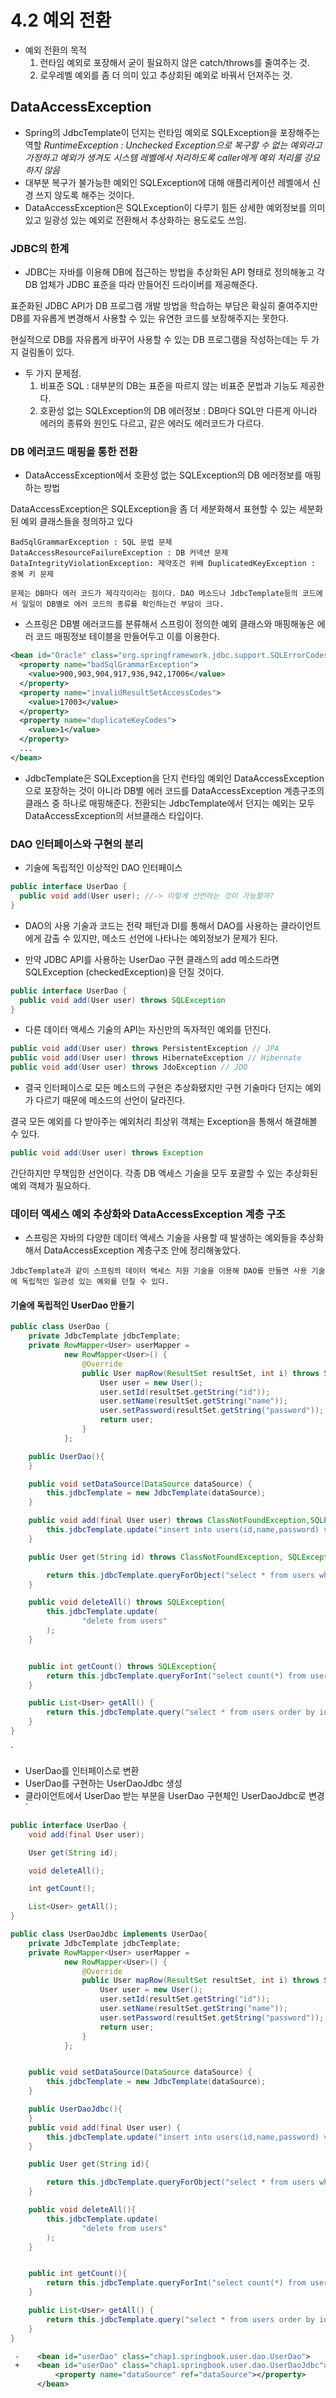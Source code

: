 # 4.2 예외 전환
- 예외 전환의 목적
  1. 런타임 예외로 포장해서 굳이 필요하지 않은 catch/throws를 줄여주는 것.
  2. 로우레벨 예외를 좀 더 의미 있고 추상회된 예외로 바꿔서 던져주는 것.

## DataAccessException
- Spring의 JdbcTemplate이 던지는 런타임 예외로 SQLException을 포장해주는 역할
*RuntimeException : Unchecked Exception으로 복구할 수 없는 예외라고 가정하고 예외가 생겨도 시스템 레벨에서 처리하도록 caller에게 예외 처리를 강요하지 않음*
- 대부분 복구가 불가능한 예외인 SQLException에 대해 애플리케이션 레벨에서 신경 쓰지 않도록 해주는 것이다.
- DataAccessException은 SQLException이 다루기 힘든 상세한 예외정보를 의미 있고 일광성 있는 예외로 전환해서 추상화하는 용도로도 쓰임.

### JDBC의 한계
- JDBC는 자바를 이용해 DB에 접근하는 방법을 추상화된 API 형태로 정의해놓고 각 DB 업체가 JDBC 표준을 따라 만들어진 드라이버를 제공해준다.


표준화된 JDBC API가 DB 프로그램 개발 방법을 학습하는 부담은 확실히 줄여주지만 DB를 자유롭게 변경해서 사용할 수 있는 유연한 코드를 보장해주지는 못한다.

현실적으로 DB를 자유롭게 바꾸어 사용할 수 있는 DB 프로그램을 작성하는데는 두 가지 걸림돌이 있다.


- 두 가지 문제점.
  1. 비표준 SQL : 대부분의 DB는 표준을 따르지 않는 비표준 문법과 기능도 제공한다.
  2. 호환성 없는 SQLException의 DB 에러정보 : DB마다 SQL만 다른게 아니라 에러의 종류와 원인도 다르고, 같은 에러도 에러코드가 다르다.


### DB 에러코드 매핑을 통한 전환
- DataAccessException에서 호환성 없는 SQLException의 DB 에러정보를 매핑하는 방법

DataAccessException은 SQLException을 좀 더 세분화해서 표현할 수 있는 세분화된 예외 클래스들을 정의하고 있다

``
 BadSqlGrammarException : SQL 문법 문제
 DataAccessResourceFailureException : DB 커넥션 문제
 DataIntegrityViolationException: 제약조건 위배
 DuplicatedKeyException : 중복 키 문제
``

`
문제는 DB마다 에러 코드가 제각각이라는 점이다. DAO 메소드나 JdbcTemplate등의 코드에서 일일이 DB별로 에러 코드의 종류를 확인하는건 부담이 크다.
`

* 스프링은 DB별 에러코드를 분류해서 스프링이 정의한 예외 클래스와 매핑해놓은 에러 코드 매핑정보 테이블을 만들어두고 이를 이용한다.

```xml
<bean id="Oracle" class="org.springframework.jdbc.support.SQLErrorCodes">
  <property name="badSqlGrammarException">
    <value>900,903,904,917,936,942,17006</value>
  </property>
  <property name="invalidResultSetAccessCodes">
    <value>17003</value>
  </property>
  <property name="duplicateKeyCodes">
    <value>1</value>
  </property>
  ...
</bean>
```

- JdbcTemplate은 SQLException을 단지 런타임 예외인 DataAccessException으로 포장하는 것이 아니라 DB별 에러 코드를 DataAccessException 계층구조의 클래스 중 하나로 매핑해준다. 전환되는 JdbcTemplate에서 던지는 예외는 모두 DataAccessException의 서브클래스 타입이다.

### DAO 인터페이스와 구현의 분리

- 기술에 독립적인 이상적인 DAO 인터페이스

```java
public interface UserDao {
  public void add(User user); //-> 이렇게 선언하는 것이 가능할까?
}
```

- DAO의 사용 기술과 코드는 전략 패턴과 DI를 통해서 DAO를 사용하는 클라이언트에게 감출 수 있지만, 메소드 선언에 나타나는 예외정보가 문제가 된다.


* 만약 JDBC API를 사용하는 UserDao 구현 클래스의 add 메소드라면 SQLException (checkedException)을 던질 것이다.

```java
public interface UserDao {
  public void add(User user) throws SQLException
}
```

* 다른 데이터 액세스 기술의 API는 자신만의 독자적인 예외를 던진다.

```java
public void add(User user) throws PersistentException // JPA
public void add(User user) throws HibernateException // Hibernate
public void add(User user) throws JdoException // JDO
```

- 결국 인터페이스로 모든 메소드의 구현은 추상화됐지만 구현 기술마다 던지는 예외가 다르기 때문에 메소드의 선언이 달라진다.

결국 모든 예외를 다 받아주는 예외처리 최상위 객체는 Exception을 통해서 해결해볼 수 있다.

```java
public void add(User user) throws Exception
```

간단하지만 무책임한 선언이다.
각종 DB 액세스 기술을 모두 포괄할 수 있는 추상화된 예외 객체가 필요하다.

### 데이터 액세스 예외 추상화와 DataAccessException 계층 구조
- 스프링은 자바의 다양한 데이터 액세스 기술을 사용할 때 발생하는 예외들을 추상화해서 DataAccessException 계층구조 안에 정리해놓았다.

`
JdbcTemplate과 같이 스프링의 데이터 액세스 지원 기술을 이용해 DAO를 만들면 사용 기술에 독립적인 일관성 있는 예외를 던질 수 있다.
`

#### 기술에 독립적인 UserDao 만들기
```java
public class UserDao {
    private JdbcTemplate jdbcTemplate;
    private RowMapper<User> userMapper =
            new RowMapper<User>() {
                @Override
                public User mapRow(ResultSet resultSet, int i) throws SQLException {
                    User user = new User();
                    user.setId(resultSet.getString("id"));
                    user.setName(resultSet.getString("name"));
                    user.setPassword(resultSet.getString("password"));
                    return user;
                }
            };

    public UserDao(){
    }

    public void setDataSource(DataSource dataSource) {
        this.jdbcTemplate = new JdbcTemplate(dataSource);
    }

    public void add(final User user) throws ClassNotFoundException,SQLException{
        this.jdbcTemplate.update("insert into users(id,name,password) values(?,?,?)", user.getId(),user.getName(),user.getPassword());
    }

    public User get(String id) throws ClassNotFoundException, SQLException {

        return this.jdbcTemplate.queryForObject("select * from users where id = ?", new Object[]{id}, userMapper);
    }

    public void deleteAll() throws SQLException{
        this.jdbcTemplate.update(
                "delete from users"
        );
    }


    public int getCount() throws SQLException{
        return this.jdbcTemplate.queryForInt("select count(*) from users");
    }

    public List<User> getAll() {
        return this.jdbcTemplate.query("select * from users order by id",userMapper);
    }
}
```

`
- UserDao를 인터페이스로 변환
- UserDao를 구현하는 UserDaoJdbc 생성
- 클라이언트에서 UserDao 받는 부분을 UserDao 구현체인 UserDaoJdbc로 변경
`


```java
public interface UserDao {
    void add(final User user);

    User get(String id);

    void deleteAll();

    int getCount();

    List<User> getAll();
}
```

```java
public class UserDaoJdbc implements UserDao{
    private JdbcTemplate jdbcTemplate;
    private RowMapper<User> userMapper =
            new RowMapper<User>() {
                @Override
                public User mapRow(ResultSet resultSet, int i) throws SQLException {
                    User user = new User();
                    user.setId(resultSet.getString("id"));
                    user.setName(resultSet.getString("name"));
                    user.setPassword(resultSet.getString("password"));
                    return user;
                }
            };


    public void setDataSource(DataSource dataSource) {
        this.jdbcTemplate = new JdbcTemplate(dataSource);
    }

    public UserDaoJdbc(){
    }
    public void add(final User user) {
        this.jdbcTemplate.update("insert into users(id,name,password) values(?,?,?)", user.getId(),user.getName(),user.getPassword());
    }

    public User get(String id){

        return this.jdbcTemplate.queryForObject("select * from users where id = ?", new Object[]{id}, userMapper);
    }

    public void deleteAll(){
        this.jdbcTemplate.update(
                "delete from users"
        );
    }


    public int getCount(){
        return this.jdbcTemplate.queryForInt("select count(*) from users");
    }

    public List<User> getAll() {
        return this.jdbcTemplate.query("select * from users order by id",userMapper);
    }
}
```

```xml
 -    <bean id="userDao" class="chap1.springbook.user.dao.UserDao">
 +    <bean id="userDao" class="chap1.springbook.user.dao.UserDaoJdbc">
          <property name="dataSource" ref="dataSource"></property>
      </bean>
```
